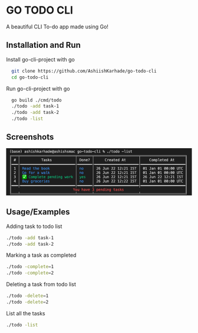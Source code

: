 
# GO TODO CLI

A beautiful CLI To-do app made using Go!




## Installation and Run

Install go-cli-project with go

```bash
  git clone https://github.com/AshiishKarhade/go-todo-cli
  cd go-todo-cli 
```

Run go-cli-project with go

```bash
  go build ./cmd/todo 
  ./todo -add task-1
  ./todo -add task-2
  ./todo -list 
```
    
## Screenshots

![App Screenshot](https://github.com/AshiishKarhade/go-todo-cli/blob/main/cli-app.png)


## Usage/Examples

Adding task to todo list 
```bash
./todo -add task-1
./todo -add task-2
```
Marking a task as completed 
```bash
./todo -complete=1
./todo -complete=2
```
Deleting a task from todo list 
```bash
./todo -delete=1
./todo -delete=2
```
List all the tasks
```bash
./todo -list
```

